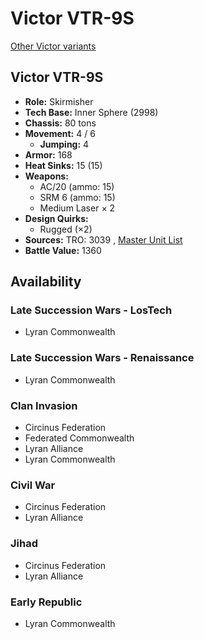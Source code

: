 # Victor VTR-9S 

[Other Victor variants](../victor.md) 

## Victor VTR-9S 

- **Role:** Skirmisher 
- **Tech Base:** Inner Sphere (2998) 
- **Chassis:** 80 tons 
- **Movement:** 4 / 6 
  - **Jumping:** 4 
- **Armor:** 168 
- **Heat Sinks:** 15 (15) 
- **Weapons:** 
  - AC/20 (ammo: 15) 
  - SRM 6 (ammo: 15) 
  - Medium Laser × 2 
- **Design Quirks:** 
  - Rugged (×2) 
- **Sources:** TRO: 3039 , [Master Unit List](http://masterunitlist.info/Unit/Details/3414) 
- **Battle Value:** 1360 

## Availability 

### Late Succession Wars - LosTech 

- Lyran Commonwealth 

### Late Succession Wars - Renaissance 

- Lyran Commonwealth 

### Clan Invasion 

- Circinus Federation 
- Federated Commonwealth 
- Lyran Alliance 
- Lyran Commonwealth 

### Civil War 

- Circinus Federation 
- Lyran Alliance 

### Jihad 

- Circinus Federation 
- Lyran Alliance 

### Early Republic 

- Lyran Commonwealth 

